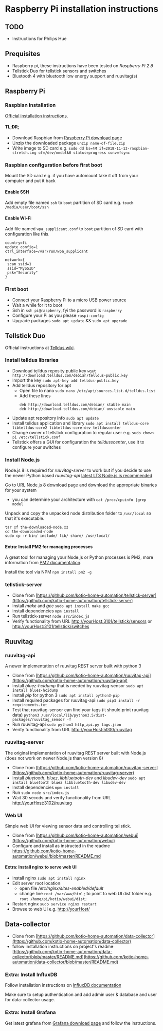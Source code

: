 # Raspberry Pi installation instructions

## TODO

* Instructions for Philips Hue

## Prequisites

* Raspberry pi, these instructions have been tested on *Raspberry Pi 2 B*
* Tellstick Duo for tellstick sensors and switches
* Bluetooth 4 with bluetooth low energy support and ruuvitag(s)

## Raspberry Pi

### Raspbian installation

[Official installation instructions](https://www.raspberrypi.org/documentation/installation/installing-images/).

#### TL;DR;

* Download Raspbian from [Raspberry Pi download page](https://www.raspberrypi.org/downloads/raspbian/)
* Unzip the downloaded package `unzip name-of-file.zip`
* Write image to SD card e.g. `sudo dd bs=4M if=2018-11-13-raspbian-stretch.img of=/dev/mmcblk0 status=progress conv=fsync`

### Raspbian configuration before first boot

Mount the SD card e.g. if you have automount take it off from your computer and put it back

#### Enable SSH

Add empty file named `ssh` to `boot` partition of SD card e.g. `touch /media/user/boot/ssh`

#### Enable Wi-Fi

Add file named `wpa_supplicant.conf` to `boot` partition of SD card with configuration like this.

```
country=fi
update_config=1
ctrl_interface=/var/run/wpa_supplicant

network={
 scan_ssid=1
 ssid="MySSID"
 psk="Security"
}
```

### First boot

* Connect your Raspberry Pi to a micro USB power source
* Wait a while for it to boot
* Ssh in `ssh pi@raspberry`, fyi the password is `raspberry`
* Configure your Pi as you please `raspi-config`
* Upgrade packages `sudo apt update` && `sudo apt upgrade`

## Tellstick Duo

Official instructions at [Telldus wiki](http://developer.telldus.com/wiki/TellStickInstallationUbuntu).

### Install telldus libraries

* Download telldus reposity public key `wget http://download.telldus.com/debian/telldus-public.key`
* Import the key `sudo apt-key add telldus-public.key`
* Add telldus repository for apt 
  * Open file to nano `sudo nano /etc/apt/sources.list.d/telldus.list`
  * Add these lines
    ```
    deb http://download.telldus.com/debian/ stable main
    deb http://download.telldus.com/debian/ unstable main
    ```
* Update apt repository info `sudo apt update`
* Install telldus application and library `sudo apt install telldus-core libtelldus-core2 libtelldus-core-dev tellduscenter`
* Change owner of tellstick configuration to regular user e.g. `sudo chown pi /etc/tellstick.conf`
* Tellstick offers a GUI for configuration the _telldusscenter_, use it to configure your switches

### Install Node.js

Node.js 8 is required for _ruuvitag-server_ to work but if you decide to use the newer Python based _ruuvitag-api_ [latest LTS Node.js is recommended](https://nodejs.org/en/download/)

Go to URL [Node.js 8 download page](https://nodejs.org/dist/latest-v8.x/) and download the appropriate binaries for your system
* you can determine your architecture with `cat /proc/cpuinfo |grep model`

Unpack and copy the unpacked node distribution folder to `/usr/local` so that it's executable.
  ```
  tar xf the-downloaded-node.xz
  cd the-downloaded-node
  sudo cp -r bin/ include/ lib/ share/ /usr/local/
  ```

#### Extra: Install PM2 for managing processes

A great tool for managing your Node.js or Python processes is PM2, more information from [PM2 documentation](https://pm2.io/doc/en/runtime/overview/).

Install the tool via NPM `npm install pm2 -g`

### tellstick-server

* Clone from [https://github.com/kotio-home-automation/tellstick-server](https://github.com/kotio-home-automation/tellstick-server)
* Install _make_ and _gcc_ `sudo apt install make gcc`
* Install dependencies `npm install`
* Run tellstick-server `node src/index.js`
* Verify functionality from URL [http://yourHost:3101/tellstick/sensors](http://yourHost:3101/tellstick/sensors) or [http://yourHost:3101/tellstick/switches](http://yourHost:3101/tellstick/switches)

## Ruuvitag

### ruuvitag-api

A newer implementation of ruuvitag REST server built with python 3

* Clone from [https://github.com/kotio-home-automation/ruuvitag-api](https://github.com/kotio-home-automation/ruuvitag-api)
* Install _bluez-hcidump_ that is needed by ruuvitag-sensor `sudo apt install bluez-hcidump`
* Install _pip_ for python 3 `sudo apt install python3-pip`
* Install required packages for ruuvitag-api `sudo pip3 install -r requirements.txt`
* Test that ruuvitag-sensor can find your tags (it should print ruuvitag data) `python3 /usr/local/lib/python3.5/dist-packages/ruuvitag_sensor -f`
* Run ruuvitag-api `sudo python3 http_api.py tags.json`
* Verify functionality from URL [http://yourHost:5000/ruuvitag](http://yourHost:5000/ruuvitag)

### ruuvitag-server

The original implementation of ruuvitag REST server built with Node.js (does not work on newer Node.js than version 8)

* Clone from [https://github.com/kotio-home-automation/ruuvitag-server](https://github.com/kotio-home-automation/ruuvitag-server)
* Install _bluetooth_, _bluez_, _libbluetooth-dev_ and _libudev-dev_ `sudo apt install bluetooth bluez libbluetooth-dev libudev-dev`
* Install dependencies `npm install`
* Run `sudo node src/index.js`
* Wait 30 secods and verify functionality from URL [http://yourHost:3102/ruuvitag](http://yourHost:3102/ruuvitag)

### Web UI

Simple web UI for viewing sensor data and controlling tellstick.

* Clone from [https://github.com/kotio-home-automation/webui](https://github.com/kotio-home-automation/webui)
* Configure and install as instructed in the readme [https://github.com/kotio-home-automation/webui/blob/master/README.md ](https://github.com/kotio-home-automation/webui/blob/master/README.md )

#### Extra: Install nginx to serve web UI

* Install nginx `sudo apt install nginx`
* Edit server root location
  * open file _/etc/nginx/sites-enabled/default_
  * change line `root /var/www/html;` to point to web UI dist folder e.g. `root /home/pi/kotio/webui/dist;`
* Restart nginx `sudo service nginx restart`
* Browse to web UI e.g. [http://yourHost/](http://yourHost/)

## Data-collector

* Clone from [https://github.com/kotio-home-automation/data-collector](https://github.com/kotio-home-automation/data-collector)
* follow installation instructions on project's readme [https://github.com/kotio-home-automation/data-collector/blob/master/README.md](https://github.com/kotio-home-automation/data-collector/blob/master/README.md)

### Extra: Install InfluxDB

Follow installation instructions on [InfluxDB documentation](https://docs.influxdata.com/influxdb/v1.7/introduction/installation/)

Make sure to setup authentication and add admin user & database and user for data-collector usage.

### Extra: Install Grafana

Get latest grafana from [Grafana download page](https://grafana.com/grafana/download?platform=arm) and follow the instructions.

